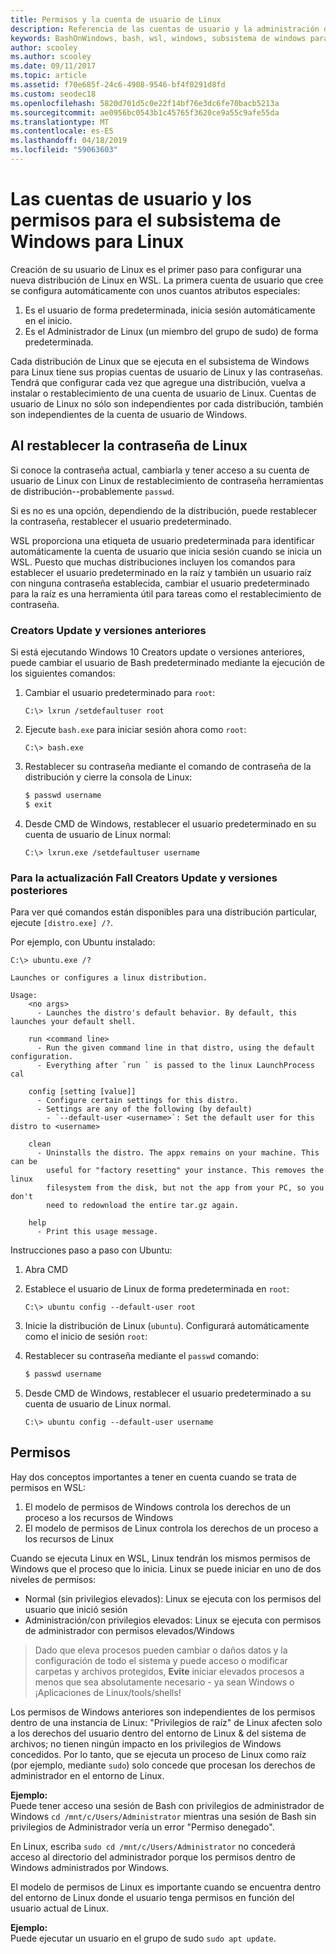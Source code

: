 ```yaml
---
title: Permisos y la cuenta de usuario de Linux
description: Referencia de las cuentas de usuario y la administración de permisos con el subsistema de Windows para Linux.
keywords: BashOnWindows, bash, wsl, windows, subsistema de windows para linux, windowssubsystem, ubuntu, cuentas de usuario
author: scooley
ms.author: scooley
ms.date: 09/11/2017
ms.topic: article
ms.assetid: f70e685f-24c6-4908-9546-bf4f0291d8fd
ms.custom: seodec18
ms.openlocfilehash: 5820d701d5c0e22f14bf76e3dc6fe70bacb5213a
ms.sourcegitcommit: ae0956bc0543b1c45765f3620ce9a55c9afe55da
ms.translationtype: MT
ms.contentlocale: es-ES
ms.lasthandoff: 04/18/2019
ms.locfileid: "59063603"
---
```

# <a name="user-accounts-and-permissions-for-windows-subsystem-for-linux"></a>Las cuentas de usuario y los permisos para el subsistema de Windows para Linux

Creación de su usuario de Linux es el primer paso para configurar una nueva distribución de Linux en WSL.  La primera cuenta de usuario que cree se configura automáticamente con unos cuantos atributos especiales:

1. Es el usuario de forma predeterminada, inicia sesión automáticamente en el inicio.
1. Es el Administrador de Linux (un miembro del grupo de sudo) de forma predeterminada.

Cada distribución de Linux que se ejecuta en el subsistema de Windows para Linux tiene sus propias cuentas de usuario de Linux y las contraseñas.  Tendrá que configurar cada vez que agregue una distribución, vuelva a instalar o restablecimiento de una cuenta de usuario de Linux.  Cuentas de usuario de Linux no sólo son independientes por cada distribución, también son independientes de la cuenta de usuario de Windows.

## <a name="resetting-your-linux-password"></a>Al restablecer la contraseña de Linux

Si conoce la contraseña actual, cambiarla y tener acceso a su cuenta de usuario de Linux con Linux de restablecimiento de contraseña herramientas de distribución--probablemente `passwd`.

Si es no es una opción, dependiendo de la distribución, puede restablecer la contraseña, restablecer el usuario predeterminado.

WSL proporciona una etiqueta de usuario predeterminada para identificar automáticamente la cuenta de usuario que inicia sesión cuando se inicia un WSL.  Puesto que muchas distribuciones incluyen los comandos para establecer el usuario predeterminado en la raíz y también un usuario raíz con ninguna contraseña establecida, cambiar el usuario predeterminado para la raíz es una herramienta útil para tareas como el restablecimiento de contraseña.

### <a name="for-creators-update-and-earlier"></a>Creators Update y versiones anteriores
Si está ejecutando Windows 10 Creators update o versiones anteriores, puede cambiar el usuario de Bash predeterminado mediante la ejecución de los siguientes comandos:

1. Cambiar el usuario predeterminado para `root`:

    ```console
    C:\> lxrun /setdefaultuser root
    ```

1. Ejecute `bash.exe` para iniciar sesión ahora como `root`:

    ```console
    C:\> bash.exe
    ```

1. Restablecer su contraseña mediante el comando de contraseña de la distribución y cierre la consola de Linux:

    ```BASH
    $ passwd username
    $ exit
    ```

1. Desde CMD de Windows, restablecer el usuario predeterminado en su cuenta de usuario de Linux normal:

    ```console
    C:\> lxrun.exe /setdefaultuser username
    ```

### <a name="for-fall-creators-update-and-later"></a>Para la actualización Fall Creators Update y versiones posteriores
Para ver qué comandos están disponibles para una distribución particular, ejecute `[distro.exe] /?`.
    
Por ejemplo, con Ubuntu instalado:

```console
C:\> ubuntu.exe /?

Launches or configures a linux distribution.

Usage:
    <no args>
      - Launches the distro's default behavior. By default, this launches your default shell.

    run <command line>
      - Run the given command line in that distro, using the default configuration.
      - Everything after `run ` is passed to the linux LaunchProcess cal

    config [setting [value]]
      - Configure certain settings for this distro.
      - Settings are any of the following (by default)
        - `--default-user <username>`: Set the default user for this distro to <username>

    clean
      - Uninstalls the distro. The appx remains on your machine. This can be
        useful for "factory resetting" your instance. This removes the linux
        filesystem from the disk, but not the app from your PC, so you don't
        need to redownload the entire tar.gz again.

    help
      - Print this usage message.
```

Instrucciones paso a paso con Ubuntu:

1. Abra CMD
1. Establece el usuario de Linux de forma predeterminada en `root`:

    ```console
    C:\> ubuntu config --default-user root
    ```    

1. Inicie la distribución de Linux (`ubuntu`).  Configurará automáticamente como el inicio de sesión `root`:

1. Restablecer su contraseña mediante el `passwd` comando:

    ```BASH
    $ passwd username
    ```

1. Desde CMD de Windows, restablecer el usuario predeterminado a su cuenta de usuario de Linux normal.

    ```console
    C:\> ubuntu config --default-user username
    ```

## <a name="permissions"></a>Permisos

Hay dos conceptos importantes a tener en cuenta cuando se trata de permisos en WSL:

1. El modelo de permisos de Windows controla los derechos de un proceso a los recursos de Windows
2. El modelo de permisos de Linux controla los derechos de un proceso a los recursos de Linux

Cuando se ejecuta Linux en WSL, Linux tendrán los mismos permisos de Windows que el proceso que lo inicia. Linux se puede iniciar en uno de dos niveles de permisos:

* Normal (sin privilegios elevados): Linux se ejecuta con los permisos del usuario que inició sesión
* Administración/con privilegios elevados: Linux se ejecuta con permisos de administrador con permisos elevados/Windows

> Dado que eleva procesos pueden cambiar o daños datos y la configuración de todo el sistema y puede acceso o modificar carpetas y archivos protegidos, **Evite** iniciar elevados procesos a menos que sea absolutamente necesario - ya sean Windows o ¡Aplicaciones de Linux/tools/shells!

Los permisos de Windows anteriores son independientes de los permisos dentro de una instancia de Linux: "Privilegios de raíz" de Linux afecten solo a los derechos del usuario dentro del entorno de Linux & del sistema de archivos; no tienen ningún impacto en los privilegios de Windows concedidos. Por lo tanto, que se ejecuta un proceso de Linux como raíz (por ejemplo, mediante `sudo`) solo concede que procesan los derechos de administrador en el entorno de Linux.

**Ejemplo:**    
Puede tener acceso una sesión de Bash con privilegios de administrador de Windows `cd /mnt/c/Users/Administrator` mientras una sesión de Bash sin privilegios de Administrador vería un error "Permiso denegado".

En Linux, escriba `sudo cd /mnt/c/Users/Administrator` no concederá acceso al directorio del administrador porque los permisos dentro de Windows administrados por Windows.

El modelo de permisos de Linux es importante cuando se encuentra dentro del entorno de Linux donde el usuario tenga permisos en función del usuario actual de Linux.

**Ejemplo:**  
Puede ejecutar un usuario en el grupo de sudo `sudo apt update`.
